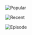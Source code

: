 ![Popular](https://raw.githubusercontent.com/jeffkreeftmeijer/UitzendingGemist/master/Screenshots/popular.png)

![Recent](https://raw.githubusercontent.com/jeffkreeftmeijer/UitzendingGemist/master/Screenshots/recent.png)

![Episode](https://raw.githubusercontent.com/jeffkreeftmeijer/UitzendingGemist/master/Screenshots/episode.png)
